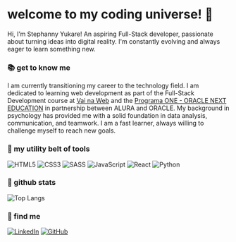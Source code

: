 # welcome to my coding universe! 💫

Hi, I’m Stephanny Yukare! An aspiring Full-Stack developer, passionate about turning ideas into digital reality. I'm constantly evolving and always eager to learn something new.

### 📚 get to know me

I am currently transitioning my career to the technology field. I am dedicated to learning web development as part of the Full-Stack Development course at [Vai na Web](https://www.vainaweb.com.br/) and the [Programa ONE - ORACLE NEXT EDUCATION](https://www.oracle.com/br/education/oracle-next-education/) in partnership between ALURA and ORACLE.
My background in psychology has provided me with a solid foundation in data analysis, communication, and teamwork. I am a fast learner, always willing to challenge myself to reach new goals.

### 🔧 my utility belt of tools
<img alt="HTML5" src="https://img.shields.io/badge/html5-%23E34F26.svg?style=for-the-badge&logo=html5&logoColor=white"/> <img alt="CSS3" src="https://img.shields.io/badge/css3-%231572B6.svg?style=for-the-badge&logo=css3&logoColor=white"/> <img alt="SASS" src="https://img.shields.io/badge/SASS-hotpink.svg?style=for-the-badge&logo=SASS&logoColor=white"/> <img alt="JavaScript" src="https://img.shields.io/badge/javascript-%23323330.svg?style=for-the-badge&logo=javascript&logoColor=%23F7DF1E"/> <img alt="React" src="https://img.shields.io/badge/react-%2320232a.svg?style=for-the-badge&logo=react&logoColor=%2361DAFB"/> <img alt="Python" src="https://img.shields.io/badge/python-%2314354C.svg?style=for-the-badge&logo=python&logoColor=white"/>

### 🌟 github stats

![Top Langs](https://github-readme-stats-git-masterrstaa-rickstaa.vercel.app/api/top-langs/?username=yukare-dev&layout=compact&bg_color=000&border_color=30A3DC&title_color=E94D5F&text_color=FFF)

### 💜 find me

[![LinkedIn](https://img.shields.io/badge/LinkedIn-0077B5?style=for-the-badge&logo=linkedin&logoColor=white)](https://www.linkedin.com/in/yukare/)
[![GitHub](https://img.shields.io/badge/GitHub-100000?style=for-the-badge&logo=github&logoColor=white)](https://github.com/yukare-dev)

